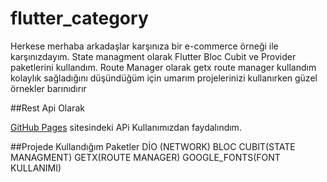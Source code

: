 # flutter_category

Herkese merhaba arkadaşlar karşınıza bir e-commerce örneği ile karşınızdayım. State managment olarak Flutter Bloc Cubit ve Provider paketlerini kullandım. Route Manager olarak getx route manager kullandım kolaylık sağladığını düşündüğüm için umarım projelerinizi kullanırken güzel örnekler barınıdırır

##Rest Api Olarak 

[GitHub Pages](https://fakestoreapi.com/) sitesindeki APi Kullanımızdan faydalındım.

##Projede Kullandığım Paketler 
DİO (NETWORK)
BLOC CUBIT(STATE MANAGMENT)
GETX(ROUTE MANAGER)
GOOGLE_FONTS(FONT KULLANIMI)
